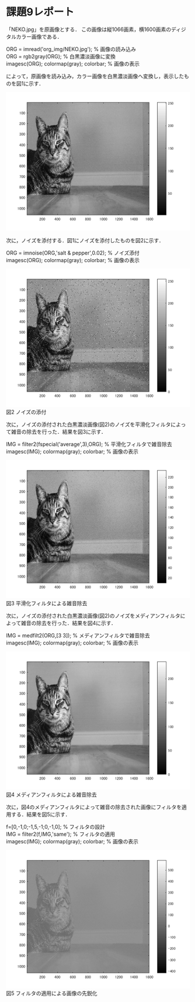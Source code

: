 # 課題9レポート

「NEKO.jpg」を原画像とする． この画像は縦1066画素，横1600画素のディジタルカラー画像である．  

ORG = imread('org_img/NEKO.jpg'); % 画像の読み込み  
ORG = rgb2gray(ORG); % 白黒濃淡画像に変換  
imagesc(ORG); colormap(gray); colorbar; % 画像の表示  

によって，原画像を読み込み，カラー画像を白黒濃淡画像へ変換し，表示したものを図1に示す．  

![図1 白黒濃淡画像](https://github.com/tainak/lecture_image_processing/blob/master/repo_img/kadai9_0.png)  

次に，ノイズを添付する．図1にノイズを添付したものを図2に示す．  

ORG = imnoise(ORG,'salt & pepper',0.02); % ノイズ添付  
imagesc(ORG); colormap(gray); colorbar; % 画像の表示  

![図2 ノイズの添付](https://github.com/tainak/lecture_image_processing/blob/master/repo_img/kadai9_1.png)  
図2 ノイズの添付  

次に，ノイズの添付された白黒濃淡画像(図2)のノイズを平滑化フィルタによって雑音の除去を行った．結果を図3に示す．  

IMG = filter2(fspecial('average',3),ORG); % 平滑化フィルタで雑音除去  
imagesc(IMG); colormap(gray); colorbar; % 画像の表示  

![図3 平滑化フィルタによる雑音除去](https://github.com/tainak/lecture_image_processing/blob/master/repo_img/kadai9_2.png)  
図3 平滑化フィルタによる雑音除去  

次に，ノイズの添付された白黒濃淡画像(図2)のノイズをメディアンフィルタによって雑音の除去を行った．結果を図4に示す．  

IMG = medfilt2(ORG,[3 3]); % メディアンフィルタで雑音除去  
imagesc(IMG); colormap(gray); colorbar; % 画像の表示  

![図4 メディアンフィルタによる雑音除去](https://github.com/tainak/lecture_image_processing/blob/master/repo_img/kadai9_3.png)  
図4 メディアンフィルタによる雑音除去  

次に，図4のメディアンフィルタによって雑音の除去された画像にフィルタを適用する．結果を図5に示す．  

f=[0,-1,0;-1,5,-1;0,-1,0]; % フィルタの設計  
IMG = filter2(f,IMG,'same'); % フィルタの適用  
imagesc(IMG); colormap(gray); colorbar; % 画像の表示  

![図5 フィルタの適用による画像の先鋭化](https://github.com/tainak/lecture_image_processing/blob/master/repo_img/kadai9_4.png)  
図5 フィルタの適用による画像の先鋭化  
